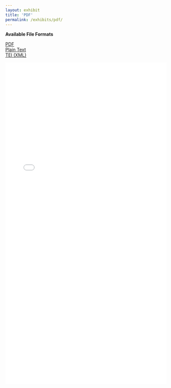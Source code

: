 ```yaml
---
layout: exhibit
title: 'PDF'
permalink: /exhibits/pdf/
--- 
```


**Available File Formats**

[PDF](/img/paris_a_poem.pdf)<br>
[Plain Text](/img/mirrlees_paris-a-poem.txt)<br>
[TEI (XML)](/img/paris_current.xml)<br>

<object data="/img/paris_a_poem.pdf" type="application/pdf" width="100%" height="1000px">
<iframe src="/img/paris_a_poem.pdf" width="100%" height="1000px" style="border: none;">
This browser does not support PDFs. Please download the PDF to view it: <a href="/img/paris_a_poem.pdf">Download PDF</a>
</iframe>
</object>

